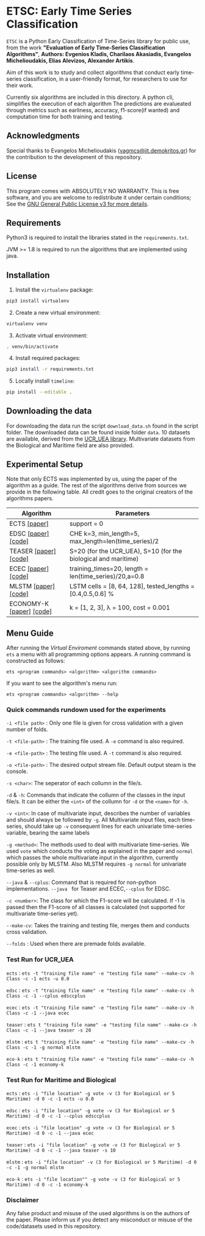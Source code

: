 # ETSC: Early Time Series Classification

`ETSC` is a Python Early Classification of Time-Series library for public use, from the work **"Evaluation of Early Time-Series Classification
Algorithms"**, **Authors: Evgenios Kladis, Charilaos Akasiadis, Evangelos Michelioudakis, Elias Alevizos, Alexander Artikis**.

Aim of this work is to study and collect algorithms that conduct early time-series classification, in a user-friendly format, for researchers to use for their work.

Currently six algorithms are included in this directory. A python cli, simplifies the execution of each algorithm
The predictions are evalueated through metrics such as earliness, accuracy, f1-score(if wanted) and computation time for both training and testing.

## Acknowledgments

Special thanks to Evangelos Michelioudakis (vagmcs@iit.demokritos.gr) for the contribution to the development of this repository.

## License

This program comes with ABSOLUTELY NO WARRANTY. This is free software, and you are welcome to redistribute it under certain conditions; See the [GNU General Public License v3 for more details](http://www.gnu.org/licenses/gpl-3.0.en.html).

## Requirements

Python3 is required to install the libraries stated in the `requirements.txt`.

JVM >= 1.8 is required to run the algorithms that are implemented using java.

## Installation
1. Install the `virtualenv` package:

```bash
pip3 install virtualenv
```

2. Create a new virtual environment:

```bash
virtualenv venv
```

3. Activate virtual environment:

```
. venv/bin/activate
```

4. Install required packages:

```bash
pip3 install -r requirements.txt
```

5. Locally install `timeline`:

```bash
pip install --editable .
```

## Downloading the data

For downloading the data run the script `download_data.sh` found in the script folder. The downloaded data can be found inside folder `data`.
10 datasets are available, derived from the [UCR_UEA library](https://www.timeseriesclassification.com/). Multivariate datasets from the Biological and Maritime field are also provided.

## Experimental Setup

Note that only ECTS was implemented by us, using the paper of the algorithm as a guide. The rest of the algorithms derive from sources we provide in the following table. All credit goes to the original creators of the algorithms papers. 

| Algorithm | Parameters |
|---|---|
| ECTS [\[paper\]](https://link.springer.com/article/10.1007/s10115-011-0400-x) | support = 0 |
| EDSC [\[paper\]](https://epubs.siam.org/doi/10.1137/1.9781611972818.22) [\[code\]](https://drive.google.com/file/d/0BxY8OirJ0-gdbnBYNnRNbW9xeTQ/view) | CHE k=3, min_length=5, max_length=len(time_series)/2 |
| TEASER [\[paper\]](https://link.springer.com/article/10.1007/s10618-020-00690-z) [\[code\]](https://github.com/patrickzib/SFA) | S=20 (for the UCR_UEA), S=10 (for the biological and maritime) |
| ECEC [\[paper\]](https://ieeexplore.ieee.org/stamp/stamp.jsp?arnumber=8765556) [\[code\]](https://github.com/junweilvhfut/ECEC)| training_times=20, length = len(time_series)/20,a=0.8 |
| MLSTM [\[paper\]](https://www.sciencedirect.com/science/article/abs/pii/S0893608019301200?via%3Dihub) [\[code\]](https://github.com/titu1994/MLSTM-FCN) | LSTM cells = [8, 64, 128], tested_lengths = [0.4,0.5,0.6] %  |
| ECONOMY-K [\[paper\]](https://link.springer.com/chapter/10.1007/978-3-319-23528-8_27) [\[code\]](https://tslearn.readthedocs.io/en/stable/user_guide/early.html) | k = [1, 2, 3], λ = 100, cost = 0.001  |
## Menu Guide

After running the <em> Virtual Enviroment </em> commands stated above, by running `ets` a menu with all programming options appears.
A running command is constructed as follows:

`ets <program commands> <algorithm> <algorithm commands>`

If you want to see the algorithm's menu run:

`ets <program commands> <algorithm> --help`

### Quick commands rundown used for the experiments

`-i <file path>` : Only one file is given for cross validation with a given number of folds.

`-t <file-path>` : The training file used. A `-e` command is also required.

`-e <file-path>` : The testing file used. A `-t` command is also required.

`-o <file-path>` : The desired output stream file. Default output steam is the console.

`-s <char>`: The seperator of each collumn in the file/s.

`-d` & `-h`: Commands that indicate the collumn of the classes in the input file/s. It can be either the `<int>` of the collumn for `-d` or the `<name>` for `-h`.

`-v <int>`: In case of multivariate input, describes the number of variables and should always be followed by `-g`. All Multivariate input files, each time-series, should take up `-v` consequent lines for each univariate time-series variable, bearing the same labels

`-g <method>`: The methods used to deal with multivariate time-series. We used `vote` which conducts the voting as explained in the paper and `normal` which passes the whole multivariate input in the algorithm, currently possible only by MLSTM. Also MLSTM requires `-g normal` for univariate time-series as well.

`--java` & `--cplus`: Command that is required for non-python implementations. `--java ` for Teaser and ECEC,`--cplus` for EDSC.

`-c <number>`: The class for which the F1-score will be calculated. If -1 is passed then the F1-score of all classes is calculated (not supported for multivariate time-series yet).

`--make-cv`: Takes the training and testing file, merges them and conducts cross validation.

`--folds` : Used when there are premade folds available.

### Test Run for UCR_UEA

`ects` : `ets -t "training file name" -e "testing file name" --make-cv -h Class -c -1 ects -u 0.0`

`edsc` : `ets -t "training file name" -e "testing file name" --make-cv -h Class -c -1 --cplus edsccplus`

`ecec` : `ets -t "training file name" -e "testing file name" --make-cv -h Class -c -1 --java ecec`

`teaser` : `ets t "training file name" -e "testing file name" --make-cv -h Class -c -1 --java teaser -s 20`

`mlstm` : `ets t "training file name" -e "testing file name" --make-cv -h Class -c -1 -g normal mlstm`

`eco-k` : `ets t "training file name" -e "testing file name" --make-cv -h Class -c -1 economy-k`


### Test Run for Maritime and Biological

`ects` : `ets -i "file location" -g vote -v (3 for Biological or 5 Maritime) -d 0 -c -1 ects -u 0.0`

`edsc` : `ets -i "file location" -g vote -v (3 for Biological or 5 Maritime) -d 0 -c -1 --cplus edsccplus`

`ecec` : `ets -i "file location" -g vote -v (3 for Biological or 5 Maritime) -d 0 -c -1 --java ecec`

`teaser` : `ets -i "file location" -g vote -v (3 for Biological or 5 Maritime) -d 0 -c -1 --java teaser -s 10`

`mlstm` : `ets -i "file location" -v (3 for Biological or 5 Maritime) -d 0 -c -1 -g normal mlstm`

`eco-k` : `ets -i "file location"" -g vote -v (3 for Biological or 5 Maritime) -d 0 -c -1 economy-k`

### Disclaimer

Any false product and misuse of the used algorithms is on the authors of the paper. Please inform us if you detect any misconduct or misuse of the code/datasets used in this repository.

